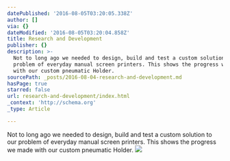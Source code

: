 ```yaml
---
datePublished: '2016-08-05T03:20:05.338Z'
author: []
via: {}
dateModified: '2016-08-05T03:20:04.858Z'
title: Research and Development
publisher: {}
description: >-
  Not to long ago we needed to design, build and test a custom solution to our
  problem of everyday manual screen printers. This shows the progress we made
  with our custom pneumatic Holder. 
sourcePath: _posts/2016-08-04-research-and-development.md
hasPage: true
starred: false
url: research-and-development/index.html
_context: 'http://schema.org'
_type: Article

---
```

Not to long ago we needed to design, build and test a custom solution to our problem of everyday manual screen printers. This shows the progress we made with our custom pneumatic Holder. ![](https://the-grid-user-content.s3-us-west-2.amazonaws.com/2039536e-8031-412a-806a-53991ac77eb8.jpg)